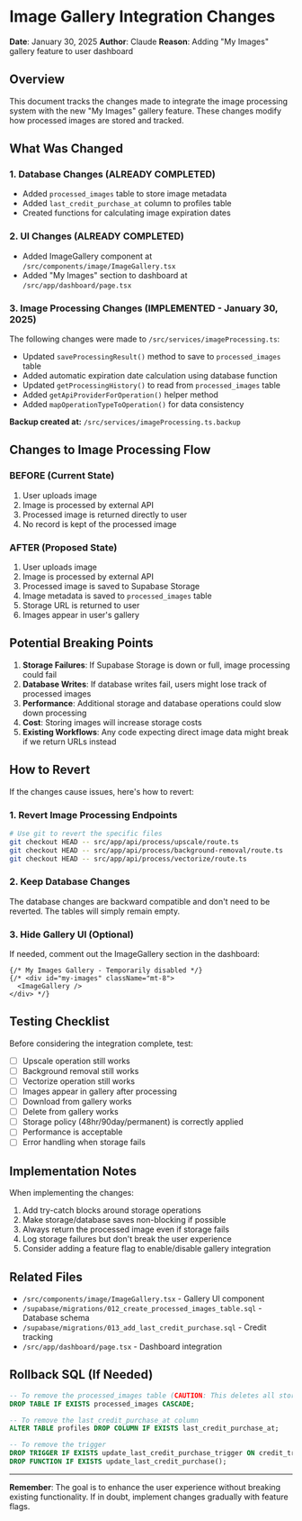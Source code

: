 # Image Gallery Integration Changes

**Date**: January 30, 2025
**Author**: Claude
**Reason**: Adding "My Images" gallery feature to user dashboard

## Overview

This document tracks the changes made to integrate the image processing system with the new "My Images" gallery feature. These changes modify how processed images are stored and tracked.

## What Was Changed

### 1. Database Changes (ALREADY COMPLETED)
- Added `processed_images` table to store image metadata
- Added `last_credit_purchase_at` column to profiles table
- Created functions for calculating image expiration dates

### 2. UI Changes (ALREADY COMPLETED)
- Added ImageGallery component at `/src/components/image/ImageGallery.tsx`
- Added "My Images" section to dashboard at `/src/app/dashboard/page.tsx`

### 3. Image Processing Changes (IMPLEMENTED - January 30, 2025)
The following changes were made to `/src/services/imageProcessing.ts`:
- Updated `saveProcessingResult()` method to save to `processed_images` table
- Added automatic expiration date calculation using database function
- Updated `getProcessingHistory()` to read from `processed_images` table
- Added `getApiProviderForOperation()` helper method
- Added `mapOperationTypeToOperation()` for data consistency

**Backup created at:** `/src/services/imageProcessing.ts.backup`

## Changes to Image Processing Flow

### BEFORE (Current State)
1. User uploads image
2. Image is processed by external API
3. Processed image is returned directly to user
4. No record is kept of the processed image

### AFTER (Proposed State)
1. User uploads image
2. Image is processed by external API
3. Processed image is saved to Supabase Storage
4. Image metadata is saved to `processed_images` table
5. Storage URL is returned to user
6. Images appear in user's gallery

## Potential Breaking Points

1. **Storage Failures**: If Supabase Storage is down or full, image processing could fail
2. **Database Writes**: If database writes fail, users might lose track of processed images
3. **Performance**: Additional storage and database operations could slow down processing
4. **Cost**: Storing images will increase storage costs
5. **Existing Workflows**: Any code expecting direct image data might break if we return URLs instead

## How to Revert

If the changes cause issues, here's how to revert:

### 1. Revert Image Processing Endpoints
```bash
# Use git to revert the specific files
git checkout HEAD -- src/app/api/process/upscale/route.ts
git checkout HEAD -- src/app/api/process/background-removal/route.ts
git checkout HEAD -- src/app/api/process/vectorize/route.ts
```

### 2. Keep Database Changes
The database changes are backward compatible and don't need to be reverted. The tables will simply remain empty.

### 3. Hide Gallery UI (Optional)
If needed, comment out the ImageGallery section in the dashboard:
```tsx
{/* My Images Gallery - Temporarily disabled */}
{/* <div id="my-images" className="mt-8">
  <ImageGallery />
</div> */}
```

## Testing Checklist

Before considering the integration complete, test:
- [ ] Upscale operation still works
- [ ] Background removal still works
- [ ] Vectorize operation still works
- [ ] Images appear in gallery after processing
- [ ] Download from gallery works
- [ ] Delete from gallery works
- [ ] Storage policy (48hr/90day/permanent) is correctly applied
- [ ] Performance is acceptable
- [ ] Error handling when storage fails

## Implementation Notes

When implementing the changes:
1. Add try-catch blocks around storage operations
2. Make storage/database saves non-blocking if possible
3. Always return the processed image even if storage fails
4. Log storage failures but don't break the user experience
5. Consider adding a feature flag to enable/disable gallery integration

## Related Files

- `/src/components/image/ImageGallery.tsx` - Gallery UI component
- `/supabase/migrations/012_create_processed_images_table.sql` - Database schema
- `/supabase/migrations/013_add_last_credit_purchase.sql` - Credit tracking
- `/src/app/dashboard/page.tsx` - Dashboard integration

## Rollback SQL (If Needed)

```sql
-- To remove the processed_images table (CAUTION: This deletes all stored image records)
DROP TABLE IF EXISTS processed_images CASCADE;

-- To remove the last_credit_purchase_at column
ALTER TABLE profiles DROP COLUMN IF EXISTS last_credit_purchase_at;

-- To remove the trigger
DROP TRIGGER IF EXISTS update_last_credit_purchase_trigger ON credit_transactions;
DROP FUNCTION IF EXISTS update_last_credit_purchase();
```

---

**Remember**: The goal is to enhance the user experience without breaking existing functionality. If in doubt, implement changes gradually with feature flags.